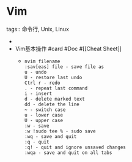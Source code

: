 # Vim
tags:: 命令行, Unix, Linux

-
- Vim基本操作 #card #Doc #[[Cheat Sheet]]
	- ```
	  nvim filename
	  :sav[eas] file - save file as
	  u - undo
	  U - restore last undo
	  Ctrl r - redo
	  . - repeat last command
	  i - insert
	  d - delete marked text
	  dd - delete the line
	  ~ - switch case
	  u - lower case
	  U - upper case
	  :w - save
	  :w !sudo tee % - sudo save
	  :wq - save and quit
	  :q - quit
	  :q! - quit and ignore unsaved changes
	  :wqa - save and quit on all tabs
	  ```
